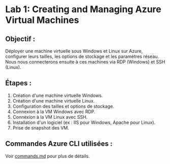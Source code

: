 # Lab 1: Creating and Managing Azure Virtual Machines

## Objectif :
Déployer une machine virtuelle sous Windows et Linux sur Azure, configurer leurs tailles, les options de stockage et les paramètres réseau. Nous nous connecterons ensuite à ces machines via RDP (Windows) et SSH (Linux).

## Étapes :
1. Création d'une machine virtuelle Windows.
2. Création d'une machine virtuelle Linux.
3. Configuration des tailles et options de stockage.
4. Connexion à la VM Windows avec RDP.
5. Connexion à la VM Linux avec SSH.
6. Installation d'un logiciel (ex : IIS pour Windows, Apache pour Linux).
7. Prise de snapshot des VM.

## Commandes Azure CLI utilisées :
Voir [commands.md](commands.md) pour plus de détails.

